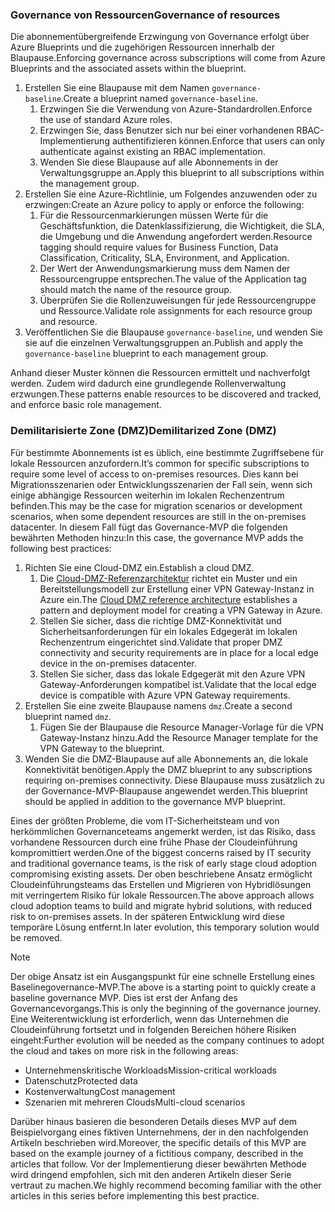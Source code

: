 <!-- TEMPLATE FILE - DO NOT ADD METADATA -->
<!-- markdownlint-disable MD002 MD041 -->

### <a name="governance-of-resources"></a><span data-ttu-id="af74e-101">Governance von Ressourcen</span><span class="sxs-lookup"><span data-stu-id="af74e-101">Governance of resources</span></span>

<span data-ttu-id="af74e-102">Die abonnementübergreifende Erzwingung von Governance erfolgt über Azure Blueprints und die zugehörigen Ressourcen innerhalb der Blaupause.</span><span class="sxs-lookup"><span data-stu-id="af74e-102">Enforcing governance across subscriptions will come from Azure Blueprints and the associated assets within the blueprint.</span></span>

1. <span data-ttu-id="af74e-103">Erstellen Sie eine Blaupause mit dem Namen `governance-baseline`.</span><span class="sxs-lookup"><span data-stu-id="af74e-103">Create a blueprint named `governance-baseline`.</span></span>
    1. <span data-ttu-id="af74e-104">Erzwingen Sie die Verwendung von Azure-Standardrollen.</span><span class="sxs-lookup"><span data-stu-id="af74e-104">Enforce the use of standard Azure roles.</span></span>
    2. <span data-ttu-id="af74e-105">Erzwingen Sie, dass Benutzer sich nur bei einer vorhandenen RBAC-Implementierung authentifizieren können.</span><span class="sxs-lookup"><span data-stu-id="af74e-105">Enforce that users can only authenticate against existing an RBAC implementation.</span></span>
    3. <span data-ttu-id="af74e-106">Wenden Sie diese Blaupause auf alle Abonnements in der Verwaltungsgruppe an.</span><span class="sxs-lookup"><span data-stu-id="af74e-106">Apply this blueprint to all subscriptions within the management group.</span></span>
2. <span data-ttu-id="af74e-107">Erstellen Sie eine Azure-Richtlinie, um Folgendes anzuwenden oder zu erzwingen:</span><span class="sxs-lookup"><span data-stu-id="af74e-107">Create an Azure policy to apply or enforce the following:</span></span>
    1. <span data-ttu-id="af74e-108">Für die Ressourcenmarkierungen müssen Werte für die Geschäftsfunktion, die Datenklassifizierung, die Wichtigkeit, die SLA, die Umgebung und die Anwendung angefordert werden.</span><span class="sxs-lookup"><span data-stu-id="af74e-108">Resource tagging should require values for Business Function, Data Classification, Criticality, SLA, Environment, and  Application.</span></span>
    2. <span data-ttu-id="af74e-109">Der Wert der Anwendungsmarkierung muss dem Namen der Ressourcengruppe entsprechen.</span><span class="sxs-lookup"><span data-stu-id="af74e-109">The value of the Application tag should match the name of the resource group.</span></span>
    3. <span data-ttu-id="af74e-110">Überprüfen Sie die Rollenzuweisungen für jede Ressourcengruppe und Ressource.</span><span class="sxs-lookup"><span data-stu-id="af74e-110">Validate role assignments for each resource group and resource.</span></span>
3. <span data-ttu-id="af74e-111">Veröffentlichen Sie die Blaupause `governance-baseline`, und wenden Sie sie auf die einzelnen Verwaltungsgruppen an.</span><span class="sxs-lookup"><span data-stu-id="af74e-111">Publish and apply the `governance-baseline` blueprint to each management group.</span></span>

<span data-ttu-id="af74e-112">Anhand dieser Muster können die Ressourcen ermittelt und nachverfolgt werden. Zudem wird dadurch eine grundlegende Rollenverwaltung erzwungen.</span><span class="sxs-lookup"><span data-stu-id="af74e-112">These patterns enable resources to be discovered and tracked, and enforce basic role management.</span></span>

### <a name="demilitarized-zone-dmz"></a><span data-ttu-id="af74e-113">Demilitarisierte Zone (DMZ)</span><span class="sxs-lookup"><span data-stu-id="af74e-113">Demilitarized Zone (DMZ)</span></span>

<span data-ttu-id="af74e-114">Für bestimmte Abonnements ist es üblich, eine bestimmte Zugriffsebene für lokale Ressourcen anzufordern.</span><span class="sxs-lookup"><span data-stu-id="af74e-114">It’s common for specific subscriptions to require some level of access to on-premises resources.</span></span> <span data-ttu-id="af74e-115">Dies kann bei Migrationsszenarien oder Entwicklungsszenarien der Fall sein, wenn sich einige abhängige Ressourcen weiterhin im lokalen Rechenzentrum befinden.</span><span class="sxs-lookup"><span data-stu-id="af74e-115">This may be the case for migration scenarios or development scenarios, when some dependent resources are still in the on-premises datacenter.</span></span> <span data-ttu-id="af74e-116">In diesem Fall fügt das Governance-MVP die folgenden bewährten Methoden hinzu:</span><span class="sxs-lookup"><span data-stu-id="af74e-116">In this case, the governance MVP adds the following best practices:</span></span>

1. <span data-ttu-id="af74e-117">Richten Sie eine Cloud-DMZ ein.</span><span class="sxs-lookup"><span data-stu-id="af74e-117">Establish a cloud DMZ.</span></span>
    1. <span data-ttu-id="af74e-118">Die [Cloud-DMZ-Referenzarchitektur](/azure/architecture/reference-architectures/dmz/secure-vnet-hybrid) richtet ein Muster und ein Bereitstellungsmodell zur Erstellung einer VPN Gateway-Instanz in Azure ein.</span><span class="sxs-lookup"><span data-stu-id="af74e-118">The [Cloud DMZ reference architecture](/azure/architecture/reference-architectures/dmz/secure-vnet-hybrid) establishes a pattern and deployment model for creating a VPN Gateway in Azure.</span></span>
    2. <span data-ttu-id="af74e-119">Stellen Sie sicher, dass die richtige DMZ-Konnektivität und Sicherheitsanforderungen für ein lokales Edgegerät im lokalen Rechenzentrum eingerichtet sind.</span><span class="sxs-lookup"><span data-stu-id="af74e-119">Validate that proper DMZ connectivity and security requirements are in place for a local edge device in the on-premises datacenter.</span></span>
    3. <span data-ttu-id="af74e-120">Stellen Sie sicher, dass das lokale Edgegerät mit den Azure VPN Gateway-Anforderungen kompatibel ist.</span><span class="sxs-lookup"><span data-stu-id="af74e-120">Validate that the local edge device is compatible with Azure VPN Gateway requirements.</span></span>
    <!-- 4. Once connection to the on-premisess VPN has been verified, capture the Resource Manager template created by that reference architecture. -->
2. <span data-ttu-id="af74e-121">Erstellen Sie eine zweite Blaupause namens `dmz`.</span><span class="sxs-lookup"><span data-stu-id="af74e-121">Create a second blueprint named `dmz`.</span></span>
    1. <span data-ttu-id="af74e-122">Fügen Sie der Blaupause die Resource Manager-Vorlage für die VPN Gateway-Instanz hinzu.</span><span class="sxs-lookup"><span data-stu-id="af74e-122">Add the Resource Manager template for the VPN Gateway to the blueprint.</span></span>
3. <span data-ttu-id="af74e-123">Wenden Sie die DMZ-Blaupause auf alle Abonnements an, die lokale Konnektivität benötigen.</span><span class="sxs-lookup"><span data-stu-id="af74e-123">Apply the DMZ blueprint to any subscriptions requiring on-premises connectivity.</span></span> <span data-ttu-id="af74e-124">Diese Blaupause muss zusätzlich zu der Governance-MVP-Blaupause angewendet werden.</span><span class="sxs-lookup"><span data-stu-id="af74e-124">This blueprint should be applied in addition to the governance MVP blueprint.</span></span>

<span data-ttu-id="af74e-125">Eines der größten Probleme, die vom IT-Sicherheitsteam und von herkömmlichen Governanceteams angemerkt werden, ist das Risiko, dass vorhandene Ressourcen durch eine frühe Phase der Cloudeinführung kompromittiert werden.</span><span class="sxs-lookup"><span data-stu-id="af74e-125">One of the biggest concerns raised by IT security and traditional governance teams, is the risk of early stage cloud adoption compromising existing assets.</span></span> <span data-ttu-id="af74e-126">Der oben beschriebene Ansatz ermöglicht Cloudeinführungsteams das Erstellen und Migrieren von Hybridlösungen mit verringertem Risiko für lokale Ressourcen.</span><span class="sxs-lookup"><span data-stu-id="af74e-126">The above approach allows cloud adoption teams to build and migrate hybrid solutions, with reduced risk to on-premises assets.</span></span> <span data-ttu-id="af74e-127">In der späteren Entwicklung wird diese temporäre Lösung entfernt.</span><span class="sxs-lookup"><span data-stu-id="af74e-127">In later evolution, this temporary solution would be removed.</span></span>

> [!NOTE]
> <span data-ttu-id="af74e-128">Der obige Ansatz ist ein Ausgangspunkt für eine schnelle Erstellung eines Baselinegovernance-MVP.</span><span class="sxs-lookup"><span data-stu-id="af74e-128">The above is a starting point to quickly create a baseline governance MVP.</span></span> <span data-ttu-id="af74e-129">Dies ist erst der Anfang des Governancevorgangs.</span><span class="sxs-lookup"><span data-stu-id="af74e-129">This is only the beginning of the governance journey.</span></span> <span data-ttu-id="af74e-130">Eine Weiterentwicklung ist erforderlich, wenn das Unternehmen die Cloudeinführung fortsetzt und in folgenden Bereichen höhere Risiken eingeht:</span><span class="sxs-lookup"><span data-stu-id="af74e-130">Further evolution will be needed as the company continues to adopt the cloud and takes on more risk in the following areas:</span></span>
>
> - <span data-ttu-id="af74e-131">Unternehmenskritische Workloads</span><span class="sxs-lookup"><span data-stu-id="af74e-131">Mission-critical workloads</span></span>
> - <span data-ttu-id="af74e-132">Datenschutz</span><span class="sxs-lookup"><span data-stu-id="af74e-132">Protected data</span></span>
> - <span data-ttu-id="af74e-133">Kostenverwaltung</span><span class="sxs-lookup"><span data-stu-id="af74e-133">Cost management</span></span>
> - <span data-ttu-id="af74e-134">Szenarien mit mehreren Clouds</span><span class="sxs-lookup"><span data-stu-id="af74e-134">Multi-cloud scenarios</span></span>
>
><span data-ttu-id="af74e-135">Darüber hinaus basieren die besonderen Details dieses MVP auf dem Beispielvorgang eines fiktiven Unternehmens, der in den nachfolgenden Artikeln beschrieben wird.</span><span class="sxs-lookup"><span data-stu-id="af74e-135">Moreover, the specific details of this MVP are based on the example journey of a fictitious company, described in the articles that follow.</span></span> <span data-ttu-id="af74e-136">Vor der Implementierung dieser bewährten Methode wird dringend empfohlen, sich mit den anderen Artikeln dieser Serie vertraut zu machen.</span><span class="sxs-lookup"><span data-stu-id="af74e-136">We highly recommend becoming familiar with the other articles in this series before implementing this best practice.</span></span>
